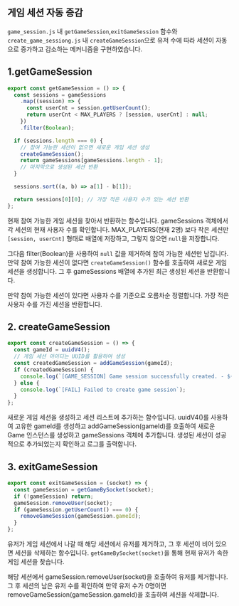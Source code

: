 ## 게임 세션 자동 증감

`game_session.js` 내 `getGameSession`,`exitGameSession` 함수와
`create_game_sessiong.js` 내 `createGameSession`으로 유저 수에 따라 세션이 자동으로 증가하고 감소하는 메커니즘을 구현하였습니다.

## 1.getGameSession

```javascript
export const getGameSession = () => {
  const sessions = gameSessions
    .map((session) => {
      const userCnt = session.getUserCount();
      return userCnt < MAX_PLAYERS ? [session, userCnt] : null;
    })
    .filter(Boolean);

  if (sessions.length === 0) {
    // 참여 가능한 세션이 없으면 새로운 게임 세션 생성
    createGameSession();
    return gameSessions[gameSessions.length - 1];
    // 마지막으로 생성된 세션 반환
  }

  sessions.sort((a, b) => a[1] - b[1]);

  return sessions[0][0]; // 가장 적은 사용자 수가 있는 세션 반환
};
```

현재 참여 가능한 게임 세션을 찾아서 반환하는 함수입니다.
gameSessions 객체에서 각 세션의 현재 사용자 수를 확인합니다.
MAX_PLAYERS(현재 2명) 보다 작은 세션만 `[session, userCnt]` 형태로 배열에 저장하고, 그렇지 않으면 `null`을 저장합니다.

그다음 filter(Boolean)을 사용하여 `null` 값을 제거하여 참여 가능한 세션만 남깁니다.
만약 참여 가능한 세션이 없다면 `createGameSession()` 함수를 호출하여 새로운 게임 세션을 생성합니다.
그 후 gameSessions 배열에 추가된 최근 생성된 세션을 반환합니다.

만약 참여 가능한 세션이 있다면 사용자 수를 기준으로 오름차순 정렬합니다.
가장 적은 사용자 수를 가진 세션을 반환합니다.

## 2. createGameSession

```javascript
export const createGameSession = () => {
  const gameId = uuidV4();
  // 게임 세션 아이디는 UUID를 활용하여 생성
  const createdGameSession = addGameSession(gameId);
  if (createdGameSession) {
    console.log(`[GAME_SESSION] Game session successfully created. - ${createdGameSession.gameId}`);
  } else {
    console.log(`[FAIL] Failed to create game session`);
  }
};
```

새로운 게임 세션을 생성하고 세션 리스트에 추가하는 함수입니다.
uuidV4()를 사용하여 고유한 gameId를 생성하고 addGameSession(gameId)를 호출하여 새로운 Game 인스턴스를 생성하고 gameSessions 객체에 추가합니다.
생성된 세션이 성공적으로 추가되었는지 확인하고 로그를 출력합니다.

## 3. exitGameSession

```javascript
export const exitGameSession = (socket) => {
  const gameSession = getGameBySocket(socket);
  if (!gameSession) return;
  gameSession.removeUser(socket);
  if (gameSession.getUserCount() === 0) {
    removeGameSession(gameSession.gameId);
  }
};
```

유저가 게임 세션에서 나갈 때 해당 세션에서 유저를 제거하고, 그 후 세션이 비어 있으면 세션을 삭제하는 함수입니다.
`getGameBySocket(socket)`을 통해 현재 유저가 속한 게임 세션을 찾습니다.

해당 세션에서 gameSession.removeUser(socket)을 호출하여 유저를 제거합니다.
그 후 세션의 남은 유저 수를 확인하여 만약 유저 수가 0명이면
removeGameSession(gameSession.gameId)을 호출하여 세션을 삭제합니다.
